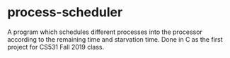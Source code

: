 # process-scheduler

A program which schedules different processes into the processor according to the remaining time and starvation time. Done in C as the first project for CS531 Fall 2019 class.
